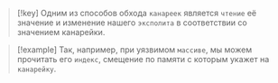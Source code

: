 
> [!key] 
> Одним из способов обхода `канареек` является `чтение` её значение и изменение нашего `эксполита` в соответствии со значением канарейки.

> [!example] 
> Так, например, при уязвимом `массиве`, мы можем прочитать его `индекс`, смещение по памяти с которым укажет на `канарейку`.



